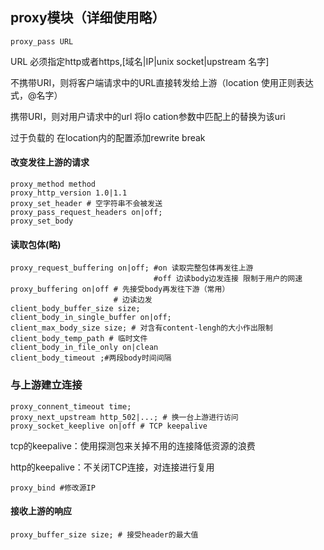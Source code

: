 ## proxy模块（详细使用略）

```
proxy_pass URL
```

URL 必须指定http或者https,[域名|IP|unix socket|upstream 名字]

不携带URI，则将客户端请求中的URL直接转发给上游（location 使用正则表达式，@名字）

携带URI，则对用户请求中的url 将lo cation参数中匹配上的替换为该uri

过于负载的 在location内的配置添加rewrite break

#### 改变发往上游的请求

```nginx
proxy_method method 
proxy_http_version 1.0|1.1
proxy_set_header # 空字符串不会被发送
proxy_pass_request_headers on|off;
proxy_set_body
```

#### 读取包体(略)

```nginx
proxy_request_buffering on|off; #on 读取完整包体再发往上游 
                                #off 边读body边发连接 限制于用户的网速
proxy_buffering on|off # 先接受body再发往下游（常用）
                       # 边读边发
client_body_buffer_size size;
client_body_in_single_buffer on|off;
client_max_body_size size; # 对含有content-lengh的大小作出限制
client_body_temp_path # 临时文件
client_body_in_file_only on|clean
client_body_timeout ;#两段body时间间隔
```

### 与上游建立连接

```
proxy_connent_timeout time;
proxy_next_upstream http_502|...; # 换一台上游进行访问
proxy_socket_keeplive on|off # TCP keepalive
```

tcp的keepalive：使用探测包来关掉不用的连接降低资源的浪费

http的keepalive：不关闭TCP连接，对连接进行复用

```
proxy_bind #修改源IP
```



#### 接收上游的响应

```
proxy_buffer_size size; # 接受header的最大值
```

